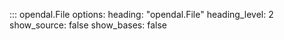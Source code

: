 ::: opendal.File
    options:
      heading: "opendal.File"
      heading_level: 2
      show_source: false
      show_bases: false
